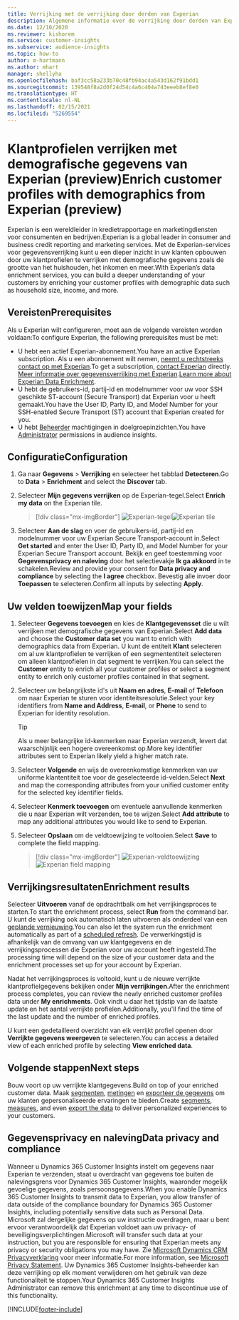 ```yaml
---
title: Verrijking met de verrijking door derden van Experian
description: Algemene informatie over de verrijking door derden van Experian.
ms.date: 12/10/2020
ms.reviewer: kishorem
ms.service: customer-insights
ms.subservice: audience-insights
ms.topic: how-to
author: m-hartmann
ms.author: mhart
manager: shellyha
ms.openlocfilehash: baf3cc58a233b70c48fb94ac4a543d162f91bdd1
ms.sourcegitcommit: 139548f8a2d0f24d54c4a6c404a743eeeb8ef8e0
ms.translationtype: HT
ms.contentlocale: nl-NL
ms.lasthandoff: 02/15/2021
ms.locfileid: "5269554"
---
```

# <a name="enrich-customer-profiles-with-demographics-from-experian-preview"></a><span data-ttu-id="46b84-103">Klantprofielen verrijken met demografische gegevens van Experian (preview)</span><span class="sxs-lookup"><span data-stu-id="46b84-103">Enrich customer profiles with demographics from Experian (preview)</span></span>

<span data-ttu-id="46b84-104">Experian is een wereldleider in kredietrapportage en marketingdiensten voor consumenten en bedrijven.</span><span class="sxs-lookup"><span data-stu-id="46b84-104">Experian is a global leader in consumer and business credit reporting and marketing services.</span></span> <span data-ttu-id="46b84-105">Met de Experian-services voor gegevensverrijking kunt u een dieper inzicht in uw klanten opbouwen door uw klantprofielen te verrijken met demografische gegevens zoals de grootte van het huishouden, het inkomen en meer.</span><span class="sxs-lookup"><span data-stu-id="46b84-105">With Experian’s data enrichment services, you can build a deeper understanding of your customers by enriching your customer profiles with demographic data such as household size, income, and more.</span></span>

## <a name="prerequisites"></a><span data-ttu-id="46b84-106">Vereisten</span><span class="sxs-lookup"><span data-stu-id="46b84-106">Prerequisites</span></span>

<span data-ttu-id="46b84-107">Als u Experian wilt configureren, moet aan de volgende vereisten worden voldaan:</span><span class="sxs-lookup"><span data-stu-id="46b84-107">To configure Experian, the following prerequisites must be met:</span></span>

- <span data-ttu-id="46b84-108">U hebt een actief Experian-abonnement.</span><span class="sxs-lookup"><span data-stu-id="46b84-108">You have an active Experian subscription.</span></span> <span data-ttu-id="46b84-109">Als u een abonnement wilt nemen, [neemt u rechtstreeks contact op met Experian](https://www.experian.com/marketing-services/contact).</span><span class="sxs-lookup"><span data-stu-id="46b84-109">To get a subscription, [contact Experian](https://www.experian.com/marketing-services/contact) directly.</span></span> <span data-ttu-id="46b84-110">[Meer informatie over gegevensverrijking met Experian](https://www.experian.com/marketing-services/microsoft?cmpid=ems_web_mci_cdppage).</span><span class="sxs-lookup"><span data-stu-id="46b84-110">[Learn more about Experian Data Enrichment](https://www.experian.com/marketing-services/microsoft?cmpid=ems_web_mci_cdppage).</span></span>
- <span data-ttu-id="46b84-111">U hebt de gebruikers-id, partij-id en modelnummer voor uw voor SSH geschikte ST-account (Secure Transport) dat Experian voor u heeft gemaakt.</span><span class="sxs-lookup"><span data-stu-id="46b84-111">You have the User ID, Party ID, and Model Number for your SSH-enabled Secure Transport (ST) account that Experian created for you.</span></span>
- <span data-ttu-id="46b84-112">U hebt [Beheerder](permissions.md#administrator) machtigingen in doelgroepinzichten.</span><span class="sxs-lookup"><span data-stu-id="46b84-112">You have [Administrator](permissions.md#administrator) permissions in audience insights.</span></span>

## <a name="configuration"></a><span data-ttu-id="46b84-113">Configuratie</span><span class="sxs-lookup"><span data-stu-id="46b84-113">Configuration</span></span>

1. <span data-ttu-id="46b84-114">Ga naar **Gegevens** > **Verrijking** en selecteer het tabblad **Detecteren**.</span><span class="sxs-lookup"><span data-stu-id="46b84-114">Go to **Data** > **Enrichment** and select the **Discover** tab.</span></span>

1. <span data-ttu-id="46b84-115">Selecteer **Mijn gegevens verrijken** op de Experian-tegel.</span><span class="sxs-lookup"><span data-stu-id="46b84-115">Select **Enrich my data** on the Experian tile.</span></span>

   > [!div class="mx-imgBorder"]
   > <span data-ttu-id="46b84-116">![Experian-tegel](media/experian-tile.png "Experian-tegel")</span><span class="sxs-lookup"><span data-stu-id="46b84-116">![Experian tile](media/experian-tile.png "Experian tile")</span></span>

1. <span data-ttu-id="46b84-117">Selecteer **Aan de slag** en voer de gebruikers-id, partij-id en modelnummer voor uw Experian Secure Transport-account in.</span><span class="sxs-lookup"><span data-stu-id="46b84-117">Select **Get started** and enter the User ID, Party ID, and Model Number for your Experian Secure Transport account.</span></span> <span data-ttu-id="46b84-118">Bekijk en geef toestemming voor **Gegevensprivacy en naleving** door het selectievakje **Ik ga akkoord** in te schakelen.</span><span class="sxs-lookup"><span data-stu-id="46b84-118">Review and provide your consent for **Data privacy and compliance** by selecting the **I agree** checkbox.</span></span> <span data-ttu-id="46b84-119">Bevestig alle invoer door **Toepassen** te selecteren.</span><span class="sxs-lookup"><span data-stu-id="46b84-119">Confirm all inputs by selecting **Apply**.</span></span>

## <a name="map-your-fields"></a><span data-ttu-id="46b84-120">Uw velden toewijzen</span><span class="sxs-lookup"><span data-stu-id="46b84-120">Map your fields</span></span>

1.  <span data-ttu-id="46b84-121">Selecteer **Gegevens toevoegen** en kies de **Klantgegevensset** die u wilt verrijken met demografische gegevens van Experian.</span><span class="sxs-lookup"><span data-stu-id="46b84-121">Select **Add data** and choose the **Customer data set** you want to enrich with demographics data from Experian.</span></span> <span data-ttu-id="46b84-122">U kunt de entiteit **Klant** selecteren om al uw klantprofielen te verrijken of een segmententiteit selecteren om alleen klantprofielen in dat segment te verrijken.</span><span class="sxs-lookup"><span data-stu-id="46b84-122">You can select the **Customer** entity to enrich all your customer profiles or select a segment entity to enrich only customer profiles contained in that segment.</span></span>

1. <span data-ttu-id="46b84-123">Selecteer uw belangrijkste id's uit **Naam en adres**​, **E-mail** of **Telefoon** om naar Experian te sturen voor identiteitsresolutie.</span><span class="sxs-lookup"><span data-stu-id="46b84-123">Select your key identifiers from **Name and Address**, **E-mail**, or **Phone** to send to Experian for identity resolution.</span></span>

   > [!TIP]
   > <span data-ttu-id="46b84-124">Als u meer belangrijke id-kenmerken naar Experian verzendt, levert dat waarschijnlijk een hogere overeenkomst op.</span><span class="sxs-lookup"><span data-stu-id="46b84-124">More key identifier attributes sent to Experian likely yield a higher match rate.</span></span>

1. <span data-ttu-id="46b84-125">Selecteer **Volgende** en wijs de overeenkomstige kenmerken van uw uniforme klantentiteit toe voor de geselecteerde id-velden.</span><span class="sxs-lookup"><span data-stu-id="46b84-125">Select **Next** and map the corresponding attributes from your unified customer entity for the selected key identifier fields.</span></span>

1. <span data-ttu-id="46b84-126">Selecteer **Kenmerk toevoegen** om eventuele aanvullende kenmerken die u naar Experian wilt verzenden, toe te wijzen.</span><span class="sxs-lookup"><span data-stu-id="46b84-126">Select **Add attribute** to map any additional attributes you would like to send to Experian.</span></span>

1.  <span data-ttu-id="46b84-127">Selecteer **Opslaan** om de veldtoewijzing te voltooien.</span><span class="sxs-lookup"><span data-stu-id="46b84-127">Select **Save** to complete the field mapping.</span></span>

    > [!div class="mx-imgBorder"]
    > <span data-ttu-id="46b84-128">![Experian-veldtoewijzing](media/experian-field-mapping.png "Experian-veldtoewijzing")</span><span class="sxs-lookup"><span data-stu-id="46b84-128">![Experian field mapping](media/experian-field-mapping.png "Experian field mapping")</span></span>

## <a name="enrichment-results"></a><span data-ttu-id="46b84-129">Verrijkingsresultaten</span><span class="sxs-lookup"><span data-stu-id="46b84-129">Enrichment results</span></span>

<span data-ttu-id="46b84-130">Selecteer **Uitvoeren** vanaf de opdrachtbalk om het verrijkingsproces te starten.</span><span class="sxs-lookup"><span data-stu-id="46b84-130">To start the enrichment process, select **Run** from the command bar.</span></span> <span data-ttu-id="46b84-131">U kunt de verrijking ook automatisch laten uitvoeren als onderdeel van een [geplande vernieuwing](system.md#schedule-tab).</span><span class="sxs-lookup"><span data-stu-id="46b84-131">You can also let the system run the enrichment automatically as part of a [scheduled refresh](system.md#schedule-tab).</span></span> <span data-ttu-id="46b84-132">De verwerkingstijd is afhankelijk van de omvang van uw klantgegevens en de verrijkingsprocessen die Experian voor uw account heeft ingesteld.</span><span class="sxs-lookup"><span data-stu-id="46b84-132">The processing time will depend on the size of your customer data and the enrichment processes set up for your account by Experian.</span></span>

<span data-ttu-id="46b84-133">Nadat het verrijkingsproces is voltooid, kunt u de nieuwe verrijkte klantprofielgegevens bekijken onder **Mijn verrijkingen**.</span><span class="sxs-lookup"><span data-stu-id="46b84-133">After the enrichment process completes, you can review the newly enriched customer profiles data under **My enrichments**.</span></span> <span data-ttu-id="46b84-134">Ook vindt u daar het tijdstip van de laatste update en het aantal verrijkte profielen.</span><span class="sxs-lookup"><span data-stu-id="46b84-134">Additionally, you'll find the time of the last update and the number of enriched profiles.</span></span>

<span data-ttu-id="46b84-135">U kunt een gedetailleerd overzicht van elk verrijkt profiel openen door **Verrijkte gegevens weergeven** te selecteren.</span><span class="sxs-lookup"><span data-stu-id="46b84-135">You can access a detailed view of each enriched profile by selecting **View enriched data**.</span></span>

## <a name="next-steps"></a><span data-ttu-id="46b84-136">Volgende stappen</span><span class="sxs-lookup"><span data-stu-id="46b84-136">Next steps</span></span>

<span data-ttu-id="46b84-137">Bouw voort op uw verrijkte klantgegevens.</span><span class="sxs-lookup"><span data-stu-id="46b84-137">Build on top of your enriched customer data.</span></span> <span data-ttu-id="46b84-138">Maak [segmenten](segments.md), [metingen](measures.md) en [exporteer de gegevens](export-destinations.md) om uw klanten gepersonaliseerde ervaringen te bieden.</span><span class="sxs-lookup"><span data-stu-id="46b84-138">Create [segments](segments.md), [measures](measures.md), and even [export the data](export-destinations.md) to deliver personalized experiences to your customers.</span></span>

## <a name="data-privacy-and-compliance"></a><span data-ttu-id="46b84-139">Gegevensprivacy en naleving</span><span class="sxs-lookup"><span data-stu-id="46b84-139">Data privacy and compliance</span></span>

<span data-ttu-id="46b84-140">Wanneer u Dynamics 365 Customer Insights instelt om gegevens naar Experian te verzenden, staat u overdracht van gegevens toe buiten de nalevingsgrens voor Dynamics 365 Customer Insights, waaronder mogelijk gevoelige gegevens, zoals persoonsgegevens.</span><span class="sxs-lookup"><span data-stu-id="46b84-140">When you enable Dynamics 365 Customer Insights to transmit data to Experian, you allow transfer of data outside of the compliance boundary for Dynamics 365 Customer Insights, including potentially sensitive data such as Personal Data.</span></span> <span data-ttu-id="46b84-141">Microsoft zal dergelijke gegevens op uw instructie overdragen, maar u bent ervoor verantwoordelijk dat Experian voldoet aan uw privacy- of beveiligingsverplichtingen.</span><span class="sxs-lookup"><span data-stu-id="46b84-141">Microsoft will transfer such data at your instruction, but you are responsible for ensuring that Experian meets any privacy or security obligations you may have.</span></span> <span data-ttu-id="46b84-142">Zie [Microsoft Dynamics CRM Privacyverklaring](https://go.microsoft.com/fwlink/?linkid=396732) voor meer informatie.</span><span class="sxs-lookup"><span data-stu-id="46b84-142">For more information, see [Microsoft Privacy Statement](https://go.microsoft.com/fwlink/?linkid=396732).</span></span>
<span data-ttu-id="46b84-143">Uw Dynamics 365 Customer Insights-beheerder kan deze verrijking op elk moment verwijderen om het gebruik van deze functionaliteit te stoppen.</span><span class="sxs-lookup"><span data-stu-id="46b84-143">Your Dynamics 365 Customer Insights Administrator can remove this enrichment at any time to discontinue use of this functionality.</span></span>


[!INCLUDE[footer-include](../includes/footer-banner.md)]
